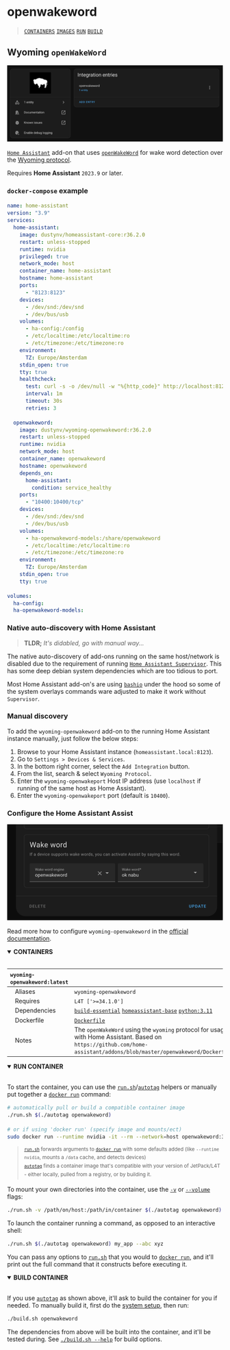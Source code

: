 # openwakeword

> [`CONTAINERS`](#user-content-containers) [`IMAGES`](#user-content-images) [`RUN`](#user-content-run) [`BUILD`](#user-content-build)

## Wyoming `openWakeWord`

<p align="center"><img src="wyoming-openwakeword.png" title="Wyoming openWakeWord" alt="Wyoming openWakeWord" /></p>

[`Home Assistant`](https://www.home-assistant.io/) add-on that uses [`openWakeWord`](https://github.com/dscripka/openwakeword) for wake word detection over the [Wyoming protocol](https://www.home-assistant.io/integrations/wyoming/).

Requires **Home Assistant** `2023.9` or later.

### `docker-compose` example

```yaml
name: home-assistant
version: "3.9"
services:
  home-assistant:
    image: dustynv/homeassistant-core:r36.2.0
    restart: unless-stopped
    runtime: nvidia
    privileged: true
    network_mode: host
    container_name: home-assistant
    hostname: home-assistant
    ports:
      - "8123:8123"
    devices:
      - /dev/snd:/dev/snd
      - /dev/bus/usb
    volumes:
      - ha-config:/config
      - /etc/localtime:/etc/localtime:ro
      - /etc/timezone:/etc/timezone:ro
    environment:
      TZ: Europe/Amsterdam
    stdin_open: true
    tty: true
    healthcheck:
      test: curl -s -o /dev/null -w "%{http_code}" http://localhost:8123 || exit 1
      interval: 1m
      timeout: 30s
      retries: 3

  openwakeword:
    image: dustynv/wyoming-openwakeword:r36.2.0
    restart: unless-stopped
    runtime: nvidia
    network_mode: host
    container_name: openwakeword
    hostname: openwakeword
    depends_on:
      home-assistant:
        condition: service_healthy
    ports:
      - "10400:10400/tcp"
    devices:
      - /dev/snd:/dev/snd
      - /dev/bus/usb
    volumes:
      - ha-openwakeword-models:/share/openwakeword
      - /etc/localtime:/etc/localtime:ro
      - /etc/timezone:/etc/timezone:ro
    environment:
      TZ: Europe/Amsterdam
    stdin_open: true
    tty: true

volumes:
  ha-config:
  ha-openwakeword-models:
```

### Native auto-discovery with Home Assistant

> **TLDR;** *It's didabled, go with manual way...*

The native auto-discovery of add-ons running on the same host/network is disabled due to the requirement of running [`Home Assistant Supervisor`](https://www.home-assistant.io/integrations/hassio/). This has some deep debian system dependencies which are too tidious to port.

Most Home Assistant add-on's are using [`bashio`](https://github.com/hassio-addons/bashio) under the hood so some of the system overlays commands ware adjusted to make it work without `Supervisor`.

### Manual discovery

To add the `wyoming-openwakeword` add-on to the running Home Assistant instance manually, just follow the below steps:

1. Browse to your Home Assistant instance (`homeassistant.local:8123`).
2. Go to `Settings > Devices & Services`.
3. In the bottom right corner, select the `Add Integration` button.
4. From the list, search & select `Wyoming Protocol`.
5. Enter the `wyoming-openwakeport` Host IP address (use `localhost` if running of the same host as Home Assistant).
6. Enter the `wyoming-openwakeport` port (default is `10400`).

### Configure the Home Assistant Assist

<p align="center"><img src="openwakeword-assist-config.png" title="Wyoming openWakeWord" alt="Wyoming openWakeWord" /></p>

Read more how to configure `wyoming-openwakeword` in the [official documentation](https://www.home-assistant.io/voice_control/install_wake_word_add_on#enabling-wake-word-for-your-voice-assistant).
<details open>
<summary><b><a id="containers">CONTAINERS</a></b></summary>
<br>

| **`wyoming-openwakeword:latest`** | |
| :-- | :-- |
| &nbsp;&nbsp;&nbsp;Aliases | `wyoming-openwakeword` |
| &nbsp;&nbsp;&nbsp;Requires | `L4T ['>=34.1.0']` |
| &nbsp;&nbsp;&nbsp;Dependencies | [`build-essential`](/packages/build-essential) [`homeassistant-base`](/packages/smart-home/homeassistant-base) [`python:3.11`](/packages/python) |
| &nbsp;&nbsp;&nbsp;Dockerfile | [`Dockerfile`](Dockerfile) |
| &nbsp;&nbsp;&nbsp;Notes | The `openWakeWord` using the `wyoming` protocol for usage with Home Assistant. Based on `https://github.com/home-assistant/addons/blob/master/openwakeword/Dockerfile` |

</details>

<details open>
<summary><b><a id="run">RUN CONTAINER</a></b></summary>
<br>

To start the container, you can use the [`run.sh`](/docs/run.md)/[`autotag`](/docs/run.md#autotag) helpers or manually put together a [`docker run`](https://docs.docker.com/engine/reference/commandline/run/) command:
```bash
# automatically pull or build a compatible container image
./run.sh $(./autotag openwakeword)

# or if using 'docker run' (specify image and mounts/ect)
sudo docker run --runtime nvidia -it --rm --network=host openwakeword:36.2.0

```
> <sup>[`run.sh`](/docs/run.md) forwards arguments to [`docker run`](https://docs.docker.com/engine/reference/commandline/run/) with some defaults added (like `--runtime nvidia`, mounts a `/data` cache, and detects devices)</sup><br>
> <sup>[`autotag`](/docs/run.md#autotag) finds a container image that's compatible with your version of JetPack/L4T - either locally, pulled from a registry, or by building it.</sup>

To mount your own directories into the container, use the [`-v`](https://docs.docker.com/engine/reference/commandline/run/#volume) or [`--volume`](https://docs.docker.com/engine/reference/commandline/run/#volume) flags:
```bash
./run.sh -v /path/on/host:/path/in/container $(./autotag openwakeword)
```
To launch the container running a command, as opposed to an interactive shell:
```bash
./run.sh $(./autotag openwakeword) my_app --abc xyz
```
You can pass any options to [`run.sh`](/docs/run.md) that you would to [`docker run`](https://docs.docker.com/engine/reference/commandline/run/), and it'll print out the full command that it constructs before executing it.
</details>
<details open>
<summary><b><a id="build">BUILD CONTAINER</b></summary>
<br>

If you use [`autotag`](/docs/run.md#autotag) as shown above, it'll ask to build the container for you if needed.  To manually build it, first do the [system setup](/docs/setup.md), then run:
```bash
./build.sh openwakeword
```
The dependencies from above will be built into the container, and it'll be tested during.  See [`./build.sh --help`](/jetson_containers/build.py) for build options.
</details>
